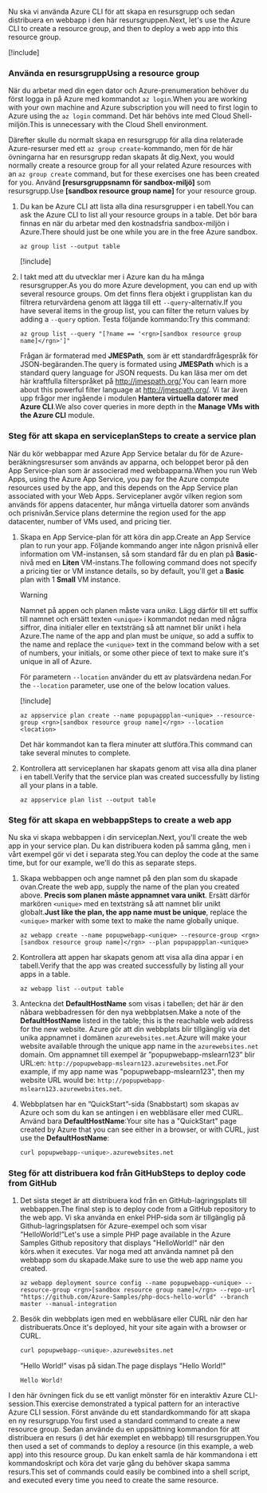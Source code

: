 <span data-ttu-id="cd44e-101">Nu ska vi använda Azure CLI för att skapa en resursgrupp och sedan distribuera en webbapp i den här resursgruppen.</span><span class="sxs-lookup"><span data-stu-id="cd44e-101">Next, let's use the Azure CLI to create a resource group, and then to deploy a web app into this resource group.</span></span>

[!include[](../../../includes/azure-sandbox-activate.md)]

### <a name="using-a-resource-group"></a><span data-ttu-id="cd44e-102">Använda en resursgrupp</span><span class="sxs-lookup"><span data-stu-id="cd44e-102">Using a resource group</span></span>

<span data-ttu-id="cd44e-103">När du arbetar med din egen dator och Azure-prenumeration behöver du först logga in på Azure med kommandot `az login`.</span><span class="sxs-lookup"><span data-stu-id="cd44e-103">When you are working with your own machine and Azure subscription you will need to first login to Azure using the `az login` command.</span></span> <span data-ttu-id="cd44e-104">Det här behövs inte med Cloud Shell-miljön.</span><span class="sxs-lookup"><span data-stu-id="cd44e-104">This is unnecessary with the Cloud Shell environment.</span></span>

<span data-ttu-id="cd44e-105">Därefter skulle du normalt skapa en resursgrupp för alla dina relaterade Azure-resurser med ett `az group create`-kommando, men för de här övningarna har en resursgrupp redan skapats åt dig.</span><span class="sxs-lookup"><span data-stu-id="cd44e-105">Next, you would normally create a resource group for all your related Azure resources with an `az group create` command, but for these exercises one has been created for you.</span></span> <span data-ttu-id="cd44e-106">Använd **<rgn>[resursgruppsnamn för sandbox-miljö]</rgn>** som resursgrupp.</span><span class="sxs-lookup"><span data-stu-id="cd44e-106">Use **<rgn>[sandbox resource group name]</rgn>** for your resource group.</span></span>

1. <span data-ttu-id="cd44e-107">Du kan be Azure CLI att lista alla dina resursgrupper i en tabell.</span><span class="sxs-lookup"><span data-stu-id="cd44e-107">You can ask the Azure CLI to list all your resource groups in a table.</span></span> <span data-ttu-id="cd44e-108">Det bör bara finnas en när du arbetar med den kostnadsfria sandbox-miljön i Azure.</span><span class="sxs-lookup"><span data-stu-id="cd44e-108">There should just be one while you are in the free Azure sandbox.</span></span>

    ```azurecli
    az group list --output table
    ```

    [!include[](../../../includes/azure-cloudshell-copy-paste-tip.md)]

1. <span data-ttu-id="cd44e-109">I takt med att du utvecklar mer i Azure kan du ha många resursgrupper.</span><span class="sxs-lookup"><span data-stu-id="cd44e-109">As you do more Azure development, you can end up with several resource groups.</span></span> <span data-ttu-id="cd44e-110">Om det finns flera objekt i grupplistan kan du filtrera returvärdena genom att lägga till ett `--query`-alternativ.</span><span class="sxs-lookup"><span data-stu-id="cd44e-110">If you have several items in the group list, you can filter the return values by adding a `--query` option.</span></span> <span data-ttu-id="cd44e-111">Testa följande kommando:</span><span class="sxs-lookup"><span data-stu-id="cd44e-111">Try this command:</span></span>

    ```azurecli
    az group list --query "[?name == '<rgn>[sandbox resource group name]</rgn>']"
    ```

    <span data-ttu-id="cd44e-112">Frågan är formaterad med **JMESPath**, som är ett standardfrågespråk för JSON-begäranden.</span><span class="sxs-lookup"><span data-stu-id="cd44e-112">The query is formated using **JMESPath** which is a standard query language for JSON requests.</span></span> <span data-ttu-id="cd44e-113">Du kan läsa mer om det här kraftfulla filterspråket på <http://jmespath.org/>.</span><span class="sxs-lookup"><span data-stu-id="cd44e-113">You can learn more about this powerful filter language at <http://jmespath.org/>.</span></span> <span data-ttu-id="cd44e-114">Vi tar även upp frågor mer ingående i modulen **Hantera virtuella datorer med Azure CLI**.</span><span class="sxs-lookup"><span data-stu-id="cd44e-114">We also cover queries in more depth in the **Manage VMs with the Azure CLI** module.</span></span>

### <a name="steps-to-create-a-service-plan"></a><span data-ttu-id="cd44e-115">Steg för att skapa en serviceplan</span><span class="sxs-lookup"><span data-stu-id="cd44e-115">Steps to create a service plan</span></span>

<span data-ttu-id="cd44e-116">När du kör webbappar med Azure App Service betalar du för de Azure-beräkningsresurser som används av apparna, och beloppet beror på den App Service-plan som är associerad med webbapparna.</span><span class="sxs-lookup"><span data-stu-id="cd44e-116">When you run Web Apps, using the Azure App Service, you pay for the Azure compute resources used by the app, and this depends on the App Service plan associated with your Web Apps.</span></span> <span data-ttu-id="cd44e-117">Serviceplaner avgör vilken region som används för appens datacenter, hur många virtuella datorer som används och prisnivån.</span><span class="sxs-lookup"><span data-stu-id="cd44e-117">Service plans determine the region used for the app datacenter, number of VMs used, and pricing tier.</span></span>

1. <span data-ttu-id="cd44e-118">Skapa en App Service-plan för att köra din app.</span><span class="sxs-lookup"><span data-stu-id="cd44e-118">Create an App Service plan to run your app.</span></span> <span data-ttu-id="cd44e-119">Följande kommando anger inte någon prisnivå eller information om VM-instansen, så som standard får du en plan på **Basic**-nivå med en **Liten** VM-instans.</span><span class="sxs-lookup"><span data-stu-id="cd44e-119">The following command does not specify a pricing tier or VM instance details, so by default, you'll get a **Basic** plan with 1 **Small** VM instance.</span></span>

    > [!WARNING]
    > <span data-ttu-id="cd44e-120">Namnet på appen och planen måste vara _unika_. Lägg därför till ett suffix till namnet och ersätt texten `<unique>` i kommandot nedan med några siffror, dina initialer eller en textsträng så att namnet blir unikt i hela Azure.</span><span class="sxs-lookup"><span data-stu-id="cd44e-120">The name of the app and plan must be _unique_, so add a suffix to the name and replace the `<unique>` text in the command below with a set of numbers, your initials, or some other piece of text to make sure it's unique in all of Azure.</span></span>

    <span data-ttu-id="cd44e-121">För parametern `--location` använder du ett av platsvärdena nedan.</span><span class="sxs-lookup"><span data-stu-id="cd44e-121">For the `--location` parameter, use one of the below location values.</span></span>

    [!include[](../../../includes/azure-sandbox-regions-first-mention-note.md)]

    ```azurecli
    az appservice plan create --name popupappplan-<unique> --resource-group <rgn>[sandbox resource group name]</rgn> --location <location>
    ```

    <span data-ttu-id="cd44e-122">Det här kommandot kan ta flera minuter att slutföra.</span><span class="sxs-lookup"><span data-stu-id="cd44e-122">This command can take several minutes to complete.</span></span>

1. <span data-ttu-id="cd44e-123">Kontrollera att serviceplanen har skapats genom att visa alla dina planer i en tabell.</span><span class="sxs-lookup"><span data-stu-id="cd44e-123">Verify that the service plan was created successfully by listing all your plans in a table.</span></span>

    ```azurecli
    az appservice plan list --output table
    ```

### <a name="steps-to-create-a-web-app"></a><span data-ttu-id="cd44e-124">Steg för att skapa en webbapp</span><span class="sxs-lookup"><span data-stu-id="cd44e-124">Steps to create a web app</span></span>

<span data-ttu-id="cd44e-125">Nu ska vi skapa webbappen i din serviceplan.</span><span class="sxs-lookup"><span data-stu-id="cd44e-125">Next, you'll create the web app in your service plan.</span></span> <span data-ttu-id="cd44e-126">Du kan distribuera koden på samma gång, men i vårt exempel gör vi det i separata steg.</span><span class="sxs-lookup"><span data-stu-id="cd44e-126">You can deploy the code at the same time, but for our example, we'll do this as separate steps.</span></span>

1. <span data-ttu-id="cd44e-127">Skapa webbappen och ange namnet på den plan som du skapade ovan.</span><span class="sxs-lookup"><span data-stu-id="cd44e-127">Create the web app, supply the name of the plan you created above.</span></span> <span data-ttu-id="cd44e-128">**Precis som planen måste appnamnet vara unikt**. Ersätt därför markören `<unique>` med en textsträng så att namnet blir unikt globalt.</span><span class="sxs-lookup"><span data-stu-id="cd44e-128">**Just like the plan, the app name must be unique**, replace the `<unique>` marker with some text to make the name globally unique.</span></span>

    ```azurecli
    az webapp create --name popupwebapp-<unique> --resource-group <rgn>[sandbox resource group name]</rgn> --plan popupappplan-<unique>
    ```

1. <span data-ttu-id="cd44e-129">Kontrollera att appen har skapats genom att visa alla dina appar i en tabell.</span><span class="sxs-lookup"><span data-stu-id="cd44e-129">Verify that the app was created successfully by listing all your apps in a table.</span></span>

    ```azurecli
    az webapp list --output table
    ```

1. <span data-ttu-id="cd44e-130">Anteckna det **DefaultHostName** som visas i tabellen; det här är den nåbara webbadressen för den nya webbplatsen.</span><span class="sxs-lookup"><span data-stu-id="cd44e-130">Make a note of the **DefaultHostName** listed in the table; this is the reachable web address for the new website.</span></span> <span data-ttu-id="cd44e-131">Azure gör att din webbplats blir tillgänglig via det unika appnamnet i domänen `azurewebsites.net`.</span><span class="sxs-lookup"><span data-stu-id="cd44e-131">Azure will make your website available through the unique app name in the `azurewebsites.net` domain.</span></span> <span data-ttu-id="cd44e-132">Om appnamnet till exempel är ”popupwebapp-mslearn123” blir URL:en: `http://popupwebapp-mslearn123.azurewebsites.net`.</span><span class="sxs-lookup"><span data-stu-id="cd44e-132">For example, if my app name was "popupwebapp-mslearn123", then my website URL would be: `http://popupwebapp-mslearn123.azurewebsites.net`.</span></span>

1. <span data-ttu-id="cd44e-133">Webbplatsen har en ”QuickStart”-sida (Snabbstart) som skapas av Azure och som du kan se antingen i en webbläsare eller med CURL. Använd bara **DefaultHostName**:</span><span class="sxs-lookup"><span data-stu-id="cd44e-133">Your site has a "QuickStart" page created by Azure that you can see either in a browser, or with CURL, just use the **DefaultHostName**:</span></span>

    ```bash
    curl popupwebapp-<unique>.azurewebsites.net
    ```
    
### <a name="steps-to-deploy-code-from-github"></a><span data-ttu-id="cd44e-134">Steg för att distribuera kod från GitHub</span><span class="sxs-lookup"><span data-stu-id="cd44e-134">Steps to deploy code from GitHub</span></span>

1. <span data-ttu-id="cd44e-135">Det sista steget är att distribuera kod från en GitHub-lagringsplats till webbappen.</span><span class="sxs-lookup"><span data-stu-id="cd44e-135">The final step is to deploy code from a GitHub repository to the web app.</span></span> <span data-ttu-id="cd44e-136">Vi ska använda en enkel PHP-sida som är tillgänglig på Github-lagringsplatsen för Azure-exempel och som visar ”HelloWorld!”</span><span class="sxs-lookup"><span data-stu-id="cd44e-136">Let's use a simple PHP page available in the Azure Samples Github repository that displays "HelloWorld!"</span></span> <span data-ttu-id="cd44e-137">när den körs.</span><span class="sxs-lookup"><span data-stu-id="cd44e-137">when it executes.</span></span> <span data-ttu-id="cd44e-138">Var noga med att använda namnet på den webbapp som du skapade.</span><span class="sxs-lookup"><span data-stu-id="cd44e-138">Make sure to use the web app name you created.</span></span>

    ```azurecli
    az webapp deployment source config --name popupwebapp-<unique> --resource-group <rgn>[sandbox resource group name]</rgn> --repo-url "https://github.com/Azure-Samples/php-docs-hello-world" --branch master --manual-integration
    ```

1. <span data-ttu-id="cd44e-139">Besök din webbplats igen med en webbläsare eller CURL när den har distribuerats.</span><span class="sxs-lookup"><span data-stu-id="cd44e-139">Once it's deployed, hit your site again with a browser or CURL.</span></span>

    ```bash
    curl popupwebapp-<unique>.azurewebsites.net
    ```
    
    <span data-ttu-id="cd44e-140">”Hello World!” visas på sidan.</span><span class="sxs-lookup"><span data-stu-id="cd44e-140">The page displays "Hello World!"</span></span>

    ```output
    Hello World!
    ```

<span data-ttu-id="cd44e-141">I den här övningen fick du se ett vanligt mönster för en interaktiv Azure CLI-session.</span><span class="sxs-lookup"><span data-stu-id="cd44e-141">This exercise demonstrated a typical pattern for an interactive Azure CLI session.</span></span> <span data-ttu-id="cd44e-142">Först använde du ett standardkommando för att skapa en ny resursgrupp.</span><span class="sxs-lookup"><span data-stu-id="cd44e-142">You first used a standard command to create a new resource group.</span></span> <span data-ttu-id="cd44e-143">Sedan använde du en uppsättning kommandon för att distribuera en resurs (i det här exemplet en webbapp) till resursgruppen.</span><span class="sxs-lookup"><span data-stu-id="cd44e-143">You then used a set of commands to deploy a resource (in this example, a web app) into this resource group.</span></span> <span data-ttu-id="cd44e-144">Du kan enkelt samla de här kommandona i ett kommandoskript och köra det varje gång du behöver skapa samma resurs.</span><span class="sxs-lookup"><span data-stu-id="cd44e-144">This set of commands could easily be combined into a shell script, and executed every time you need to create the same resource.</span></span>